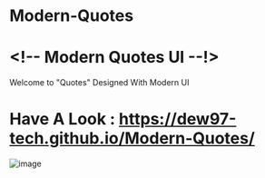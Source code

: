 # Modern-Quotes
# &lt;!-- Modern Quotes UI  --!>
Welcome to "Quotes" Designed With Modern UI

# Have A Look : https://dew97-tech.github.io/Modern-Quotes/
![image](https://user-images.githubusercontent.com/78031810/147363240-081a0a53-54bf-443a-8d47-1357ade1bc92.png)
